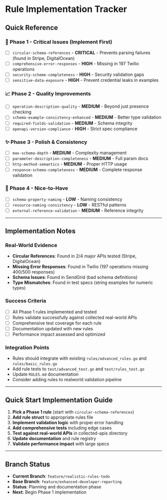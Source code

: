 # Rule Implementation Tracker

## Quick Reference

### 🚨 Phase 1 - Critical Issues (Implement First)
- [ ] `circular-schema-references` - **CRITICAL** - Prevents parsing failures (found in Stripe, DigitalOcean)
- [ ] `comprehensive-error-responses` - **HIGH** - Missing in 197 Twilio operations
- [ ] `security-scheme-completeness` - **HIGH** - Security validation gaps
- [ ] `sensitive-data-exposure` - **HIGH** - Prevent credential leaks in examples

### 📈 Phase 2 - Quality Improvements
- [ ] `operation-description-quality` - **MEDIUM** - Beyond just presence checking
- [ ] `schema-example-consistency-enhanced` - **MEDIUM** - Better type validation
- [ ] `required-fields-validation` - **MEDIUM** - Schema integrity
- [ ] `openapi-version-compliance` - **HIGH** - Strict spec compliance

### ✨ Phase 3 - Polish & Consistency  
- [ ] `max-schema-depth` - **MEDIUM** - Complexity management
- [ ] `parameter-description-completeness` - **MEDIUM** - Full param docs
- [ ] `http-method-semantics` - **MEDIUM** - Proper HTTP usage
- [ ] `response-schema-completeness` - **MEDIUM** - Complete response validation

### 🎯 Phase 4 - Nice-to-Have
- [ ] `schema-property-naming` - **LOW** - Naming consistency
- [ ] `resource-naming-consistency` - **LOW** - RESTful patterns
- [ ] `external-reference-validation` - **MEDIUM** - Reference integrity

---

## Implementation Notes

### Real-World Evidence
- **Circular References**: Found in 2/4 major APIs tested (Stripe, DigitalOcean)
- **Missing Error Responses**: Found in Twilio (197 operations missing 400/500 responses)
- **Schema Issues**: Found in SendGrid (bad schema definitions)
- **Type Mismatches**: Found in test specs (string examples for numeric types)

### Success Criteria
- [ ] All Phase 1 rules implemented and tested
- [ ] Rules validate successfully against collected real-world APIs
- [ ] Comprehensive test coverage for each rule
- [ ] Documentation updated with new rules
- [ ] Performance impact assessed and optimized

### Integration Points
- Rules should integrate with existing `rules/advanced_rules.go` and `rules/basic_rules.go`
- Add rule tests to `test/advanced_test.go` and `test/rules_test.go`
- Update `RULES.md` documentation
- Consider adding rules to realworld validation pipeline

---

## Quick Start Implementation Guide

1. **Pick a Phase 1 rule** (start with `circular-schema-references`)
2. **Add rule struct** to appropriate rules file
3. **Implement validation logic** with proper error handling
4. **Add comprehensive tests** including edge cases
5. **Test against real-world APIs** in collected-apis directory
6. **Update documentation** and rule registry
7. **Validate performance impact** with large specs

---

## Branch Status
- **Current Branch**: `feature/realistic-rules-todo`
- **Base Branch**: `feature/enhanced-developer-reporting`
- **Status**: Planning and documentation phase
- **Next**: Begin Phase 1 implementation
